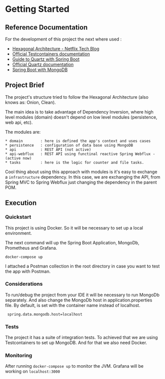 # Getting Started

## Reference Documentation
For the development of this project the next where used :

* [Hexagonal Architecture - Netflix Tech Blog](https://netflixtechblog.com/ready-for-changes-with-hexagonal-architecture-b315ec967749)
* [Official Testcontainers documentation](https://www.testcontainers.org/quickstart/junit_5_quickstart/)
* [Guide to Quartz with Spring Boot](https://stackabuse.com/guide-to-quartz-with-spring-boot-job-scheduling-and-automation/)
* [Official Quartz documentation](http://www.quartz-scheduler.org)
* [Spring Boot with MongoDB](https://www.mongodb.com/compatibility/spring-boot)

## Project Brief
The project's structure tried to follow the Hexagonal Architecture (also knows as: Onion, Clean). 

The main idea is to take advantage of Dependency Inversion, where high level modules (domain) doesn't depend on low level modules (persistence, web api, etc).

The modules are: 

    * domain        : here is defined the app's context and uses cases
    * persistence   : configuration of data base using MongoDB
    * api           : REST API (not active)
    * api-webflux   : REST API using functinal reactive Spring Webflux - (active now)
    * tasks         : here is the logic for counter and file tasks. 

Cool thing about using this approach with modules is it's easy to exchange a `infrastructure` dependency. 
In this case, we are exchanging the API, from Spring MVC to Spring Webflux just changing the dependency in the parent POM.

## Execution
### Quickstart
This project is using Docker. So it will be necessary to set up a local environment. 

The next command will up the Spring Boot Application, MongoDb, Prometheus and Grafana.

``` docker-compose up ```

I attached a Postman collection in the root directory in case you want to test the app with Postman. 

### Considerations
To run/debug the project from your IDE it will be necessary to run MongoDb separately. 
And also change the MongoDb host in application.properties file. By default, is set with the container name instead of localhost.

``` spring.data.mongodb.host=localhost```

### Tests
The project it has a suite of integration tests. To achieved that we are using Testcontainers to set up MongoDB. 
And for that we also need Docker. 

### Monitoring

After running `docker-compose up` to monitor the JVM. Grafana will be working on `localhost:3000`


